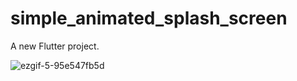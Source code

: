 # simple_animated_splash_screen

A new Flutter project.

![ezgif-5-95e547fb5d](https://github.com/Sizan99/simple_animated_splash_screen/assets/78310747/709a69e2-af0b-40d4-af0d-10c5b13de2d5)


